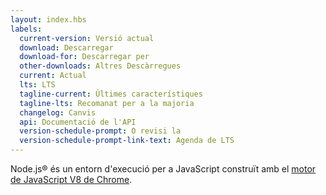 ```yaml
---
layout: index.hbs
labels:
  current-version: Versió actual
  download: Descarregar
  download-for: Descarregar per
  other-downloads: Altres Descàrregues
  current: Actual
  lts: LTS
  tagline-current: Últimes característiques
  tagline-lts: Recomanat per a la majoria
  changelog: Canvis
  api: Documentació de l'API
  version-schedule-prompt: O revisi la
  version-schedule-prompt-link-text: Agenda de LTS
---
```


Node.js® és un entorn d'execució per a JavaScript construït amb el [motor de JavaScript V8 de Chrome](https://v8.dev/).
